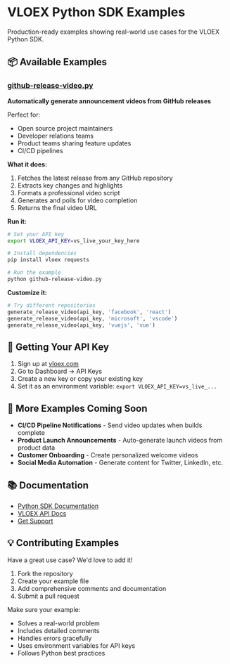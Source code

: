 # VLOEX Python SDK Examples

Production-ready examples showing real-world use cases for the VLOEX Python SDK.

## 📦 Available Examples

### [github-release-video.py](./github-release-video.py)
**Automatically generate announcement videos from GitHub releases**

Perfect for:
- Open source project maintainers
- Developer relations teams
- Product teams sharing feature updates
- CI/CD pipelines

**What it does:**
1. Fetches the latest release from any GitHub repository
2. Extracts key changes and highlights
3. Formats a professional video script
4. Generates and polls for video completion
5. Returns the final video URL

**Run it:**
```bash
# Set your API key
export VLOEX_API_KEY=vs_live_your_key_here

# Install dependencies
pip install vloex requests

# Run the example
python github-release-video.py
```

**Customize it:**
```python
# Try different repositories
generate_release_video(api_key, 'facebook', 'react')
generate_release_video(api_key, 'microsoft', 'vscode')
generate_release_video(api_key, 'vuejs', 'vue')
```

## 🔑 Getting Your API Key

1. Sign up at [vloex.com](https://vloex.com)
2. Go to Dashboard → API Keys
3. Create a new key or copy your existing key
4. Set it as an environment variable: `export VLOEX_API_KEY=vs_live_...`

## 🚀 More Examples Coming Soon

- **CI/CD Pipeline Notifications** - Send video updates when builds complete
- **Product Launch Announcements** - Auto-generate launch videos from product data
- **Customer Onboarding** - Create personalized welcome videos
- **Social Media Automation** - Generate content for Twitter, LinkedIn, etc.

## 📚 Documentation

- [Python SDK Documentation](../README.md)
- [VLOEX API Docs](https://api.vloex.com/docs)
- [Get Support](https://github.com/vloex/vloex-python/issues)

## 💡 Contributing Examples

Have a great use case? We'd love to add it!

1. Fork the repository
2. Create your example file
3. Add comprehensive comments and documentation
4. Submit a pull request

Make sure your example:
- Solves a real-world problem
- Includes detailed comments
- Handles errors gracefully
- Uses environment variables for API keys
- Follows Python best practices
